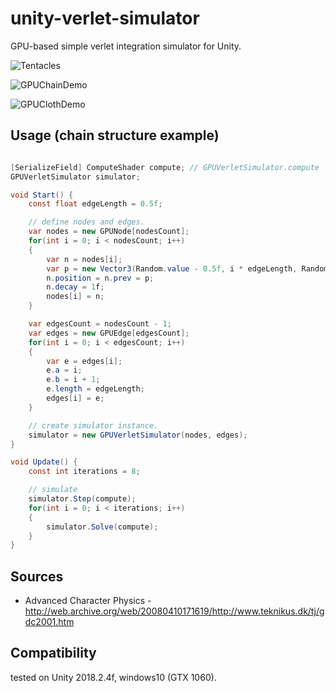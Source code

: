 unity-verlet-simulator
=====================

GPU-based simple verlet integration simulator for Unity.

![Tentacles](https://raw.githubusercontent.com/mattatz/unity-verlet-simulator/master/Captures/Tentacles.gif)

![GPUChainDemo](https://raw.githubusercontent.com/mattatz/unity-verlet-simulator/master/Captures/GPUChainDemo.gif)

![GPUClothDemo](https://raw.githubusercontent.com/mattatz/unity-verlet-simulator/master/Captures/GPUClothDemo.gif)

## Usage (chain structure example)

```cs

[SerializeField] ComputeShader compute; // GPUVerletSimulator.compute
GPUVerletSimulator simulator;

void Start() {
    const float edgeLength = 0.5f;

    // define nodes and edges.
    var nodes = new GPUNode[nodesCount];
    for(int i = 0; i < nodesCount; i++)
    {
        var n = nodes[i];
        var p = new Vector3(Random.value - 0.5f, i * edgeLength, Random.value - 0.5f);
        n.position = n.prev = p;
        n.decay = 1f;
        nodes[i] = n;
    }

    var edgesCount = nodesCount - 1;
    var edges = new GPUEdge[edgesCount];
    for(int i = 0; i < edgesCount; i++)
    {
        var e = edges[i];
        e.a = i;
        e.b = i + 1;
        e.length = edgeLength;
        edges[i] = e;
    }

    // create simulator instance.
    simulator = new GPUVerletSimulator(nodes, edges);
}

void Update() {
    const int iterations = 8;

    // simulate
    simulator.Step(compute);
    for(int i = 0; i < iterations; i++)
    {
        simulator.Solve(compute);
    }
}

```

## Sources

- Advanced Character Physics - http://web.archive.org/web/20080410171619/http://www.teknikus.dk/tj/gdc2001.htm

## Compatibility

tested on Unity 2018.2.4f, windows10 (GTX 1060).
